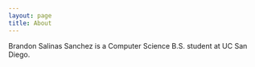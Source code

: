 ```yaml
---
layout: page
title: About
---
```


Brandon Salinas Sanchez is a Computer Science B.S. student at UC San Diego.
